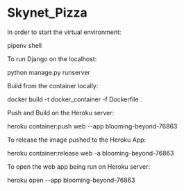 # Skynet_Pizza

In order to start the virtual environment: 

pipenv shell

To run Django on the localhost:

python manage.py runserver

Build from the container locally: 

docker build -t docker_container -f Dockerfile .     

Push and Build on the Heroku server: 

heroku container:push web --app blooming-beyond-76863

To release the image pushed to the Heroku App:

heroku container:release web -a blooming-beyond-76863

To open the web app being run on Heroku server:

heroku open --app blooming-beyond-76863     
